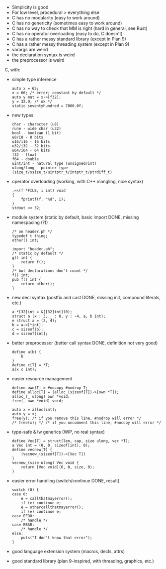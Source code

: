 - Simplicity is good
- For low level, procedural > everything else
- C has no modularity (easy to work around)
- C has no genericity (sometimes easy to work around)
- C has no way to check that MM is right (hard in general, see Rust)
- C has no operator overloading (easy to do, C doesn't)
- C has a rather messy standard library (except in Plan 9)
- C has a rather messy threading system (except in Plan 9)
- varargs are weird
- the declaration syntax is weird
- the preprocessor is weird

C, with:
- simple type inference

      auto x = 65;
      x = 66; /* error; constant by default */
      auto y mut = x->[f32];
      y = 32.0; /* ok */
      static seventyhundred = 7000.0f;

- new types

      char - character (u8)
      rune - wide char (u32)
      bool - boolean (1 bit)
      u8/i8 - 8 bits
      u16/i16 - 16 bits
      u32/i32 - 32 bits
      u64/i64 - 64 bits
      f32 - float
      f64 - double
      uint/int - natural type (unsigned/int)
      ulong/long - pointer type (size_t/ssize_t/uintptr_t/intptr_t/ptrdiff_t)

- operator overloading (working, with C++ mangling, nice syntax)

      .<<(f *FILE, i int) void
      {
          fprintf(f, "%d", i);
      }
      stdout << 32;

- module system (static by default, basic import DONE, missing namespacing (?))

      /* on header.ph */
      typedef t thing;
      other() int;

      import "header.ph";
      /* static by default */
      g() int {
          return f();
      }
      /* but declarations don't count */
      f() int;
      pub f() int {
          return other();
      }

- new decl syntax (postfix and cast DONE, missing init, compound literals, etc.)

      a *[32]int = &[[32]int](0);
      struct a (x : 3, _ : 0, y : -4, a, b int);
      e struct a = (2, 4);
      b = a->[*int];
      c = sizeof(b);
      d = sizeof[int];

- better preprocessor (better call syntax DONE, definition not very good)

      define a(b) {
          b
      }
      define c[T] = *T;
      a(x c int);

- easier resource management

      define own[T] = #nocopy #nodrop T;
      define alloc[T] = (alloc_(sizeof[T])->[own *T]);
      alloc_(_ ulong) own *void;
      free(_ own *void) void;

      auto x = alloc[int];
      auto y = x;
      free(y); /* if you remove this line, #nodrop will error */
      /* free(x); */ /* if you uncomment this line, #nocopy will error */

- type-safe & lw generics (WIP, no real syntax)

      define Vec[T] = struct(len, cap, size ulong, vec *T);
      a Vec int = (0, 0, sizeof[int], 0);
      define vecnew[T] {
          (vecnew_(sizeof[T])->[Vec T])
      }
      vecnew_(size ulong) Vec void {
          return [Vec void](0, 0, size, 0);
      }

- easier error handling (switch/continue DONE, result)

      switch (0) {
      case 0:
          e = callthatmayerror();
          if (e) continue e;
          e = othercallthatmayerror();
          if (e) continue e;
      case EFOO:
          /* handle */
      case EBAR:
          /* handle */
      else:
          puts("I don't know that error");
      }

- good language extension system (macros, decls, attrs)
- good standard library (plan 9-inspired, with threading, graphics, etc.)

